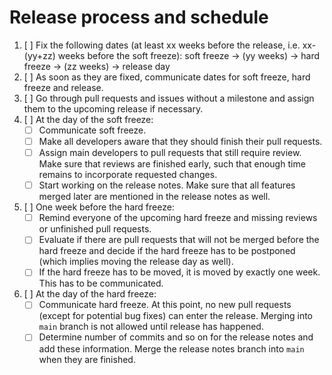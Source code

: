 # Release process and schedule


1. [ ] Fix the following dates (at least xx weeks before the release, i.e. xx-(yy+zz) weeks before the soft freeze):
       soft freeze &rarr; (yy weeks) &rarr; hard freeze &rarr; (zz weeks) &rarr; release day
1. [ ] As soon as they are fixed, communicate dates for soft freeze, hard freeze and release.
1. [ ] Go through pull requests and issues without a milestone and assign them to the upcoming release if necessary.
1. [ ] At the day of the soft freeze:
    - [ ] Communicate soft freeze.
    - [ ] Make all developers aware that they should finish their pull requests.
    - [ ] Assign main developers to pull requests that still require review. Make sure that reviews
       are finished early, such that enough time remains to incorporate requested changes.
    - [ ] Start working on the release notes. Make sure that all features merged later are mentioned in the release notes
       as well.
1. [ ] One week before the hard freeze:
    - [ ] Remind everyone of the upcoming hard freeze and missing reviews or unfinished pull requests.
    - [ ] Evaluate if there are pull requests that will not be merged before the hard freeze and decide
       if the hard freeze has to be postponed (which implies moving the release day as well).
    - [ ] If the hard freeze has to be moved, it is moved by exactly one week. This has to be communicated.
1. [ ] At the day of the hard freeze:
    - [ ] Communicate hard freeze. At this point, no new pull requests (except for potential bug fixes) can enter
       the release. Merging into `main` branch is not allowed until release has happened.
    - [ ] Determine number of commits and so on for the release notes and add these information. Merge the
       release notes branch into `main` when they are finished.
